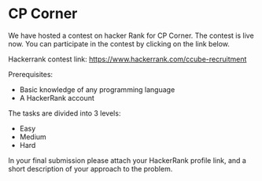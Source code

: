 # CP Corner

We have hosted a contest on hacker Rank for CP Corner. The contest is live now. You can participate in the contest by clicking on the link below.

Hackerrank contest link: https://www.hackerrank.com/ccube-recruitment

Prerequisites:
- Basic knowledge of any programming language
- A HackerRank account

The tasks are divided into 3 levels:
- Easy
- Medium
- Hard

In your final submission please attach your HackerRank profile link, and a short description of your approach to the problem.